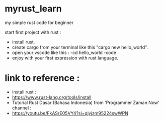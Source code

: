 # myrust_learn
my simple rust code for beginner

start first project with rust :
-  install rust.
-  create cargo from your terminal like this "cargo new hello_world".
-  open your vscode like this :
  -cd hello_world
  -code .
-  enjoy with your first expression with rust language.

# link to reference :
- install rust :
- https://www.rust-lang.org/tools/install
- Tutorial Rust Dasar (Bahasa Indonesia) from 'Programmer Zaman Now' channel :
- https://youtu.be/FkASrE05VY4?si=qjvjzm95224swWPN
